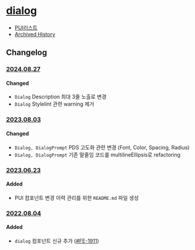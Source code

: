# [dialog](https://rxc.atlassian.net/browse/FE-1911)
  * [PUI리스트](../README.md)
  * [Archived History](https://www.notion.so/rxc/Dialog-a1ced42f99d64c94a3b6a3269ea4b6bc?pvs=4)

## Changelog
### [2024.08.27](https://rxc.atlassian.net/browse/FE-4856)
#### Changed
  * `Dialog` Description 최대 3줄 노출로 변경
  * `Dialog` Stylelint 관련 warning 제거

### [2023.08.03](https://rxc.atlassian.net/browse/FE-3495)
#### Changed
  * `Dialog, DialogPrompt` PDS 고도화 관련 변경 (Font, Color, Spacing, Radius)
  * `Dialog, DialogPrompt` 기존 말줄임 코드를 multilineEllipsis로 refactoring

### [2023.06.23](https://rxc.atlassian.net/browse/FE-3326)
#### Added
  * PUI 컴포넌트 변경 이력 관리를 위한 `README.md` 파일 생성

### [2022.08.04](https://github.com/rxcompany/fe-mobile/commit/33c2bf08cd281d24425fb05ebf47ea91ab826a37)
#### Added
  * `dialog` 컴포넌트 신규 추가 ([#FE-1911](https://rxc.atlassian.net/browse/FE-1911))
